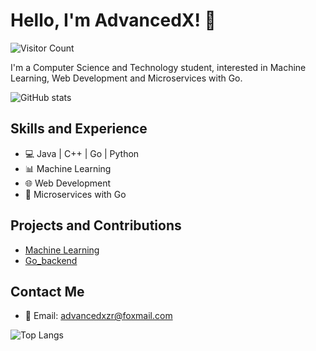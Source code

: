 # Hello, I'm AdvancedX! 👋

![Visitor Count](https://profile-counter.glitch.me/AdvancedX/count.svg)


I'm a Computer Science and Technology student, interested in Machine Learning, Web Development and Microservices with Go.

![GitHub stats](https://github-readme-stats.vercel.app/api?username=AdvancedX&show_icons=true&theme=blue-green)

## Skills and Experience
* 💻 Java | C++ | Go | Python
* 📊 Machine Learning
* 🌐 Web Development
* 🚀 Microservices with Go

## Projects and Contributions
* [Machine Learning](https://github.com/AdvancedX/MachineLearning)
* [Go_backend](https://github.com/AdvancedX/MachineLearning)


## Contact Me
* 📧 Email: advancedxzr@foxmail.com

![Top Langs](https://github-readme-stats.vercel.app/api/top-langs/?username=AdvancedX&layout=compact&theme=blue-green)

